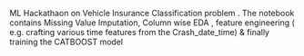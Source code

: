 ML Hackathaon on Vehicle Insurance Classification problem . 
The notebook contains Missing Value Imputation, Column wise EDA , feature engineering ( e.g. crafting various time features from 
the Crash_date_time)  & finally training the CATBOOST model
